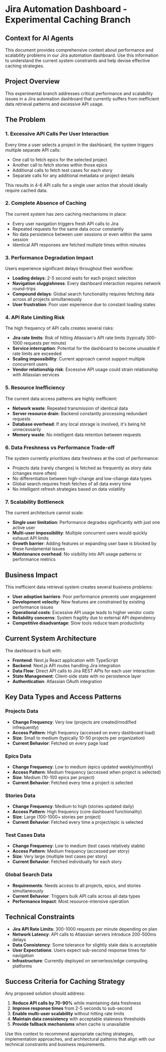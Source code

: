# Jira Automation Dashboard - Experimental Caching Branch

## Context for AI Agents

This document provides comprehensive context about performance and scalability problems in our Jira automation dashboard. Use this information to understand the current system constraints and help devise effective caching strategies.

## Project Overview

This experimental branch addresses critical performance and scalability issues in a Jira automation dashboard that currently suffers from inefficient data retrieval patterns and excessive API usage.

## The Problem

### 1. Excessive API Calls Per User Interaction
Every time a user selects a project in the dashboard, the system triggers multiple separate API calls:
- One call to fetch epics for the selected project
- Another call to fetch stories within those epics  
- Additional calls to fetch test cases for each story
- Separate calls for any additional metadata or project details

This results in 4-6 API calls for a single user action that should ideally require cached data.

### 2. Complete Absence of Caching
The current system has zero caching mechanisms in place:
- Every user navigation triggers fresh API calls to Jira
- Repeated requests for the same data occur constantly
- No data persistence between user sessions or even within the same session
- Identical API responses are fetched multiple times within minutes

### 3. Performance Degradation Impact
Users experience significant delays throughout their workflow:
- **Loading delays**: 2-5 second waits for each project selection
- **Navigation sluggishness**: Every dashboard interaction requires network round-trips
- **Compound delays**: Global search functionality requires fetching data across all projects simultaneously
- **User frustration**: Poor user experience due to constant loading states

### 4. API Rate Limiting Risk
The high frequency of API calls creates several risks:
- **Jira rate limits**: Risk of hitting Atlassian's API rate limits (typically 300-1000 requests per minute)
- **Service interruption**: Potential for the dashboard to become unusable if rate limits are exceeded
- **Scaling impossibility**: Current approach cannot support multiple concurrent users
- **Vendor relationship risk**: Excessive API usage could strain relationship with Atlassian services

### 5. Resource Inefficiency
The current data access patterns are highly inefficient:
- **Network waste**: Repeated transmission of identical data
- **Server resource drain**: Backend constantly processing redundant requests
- **Database overhead**: If any local storage is involved, it's being hit unnecessarily
- **Memory waste**: No intelligent data retention between requests

### 6. Data Freshness vs Performance Trade-off
The system currently prioritizes data freshness at the cost of performance:
- Projects data (rarely changes) is fetched as frequently as story data (changes more often)
- No differentiation between high-change and low-change data types
- Global search requires fresh fetches of all data every time
- No intelligent refresh strategies based on data volatility

### 7. Scalability Bottleneck
The current architecture cannot scale:
- **Single user limitation**: Performance degrades significantly with just one active user
- **Multi-user impossibility**: Multiple concurrent users would quickly exhaust API limits
- **Growth barrier**: Adding features or expanding user base is blocked by these fundamental issues
- **Maintenance overhead**: No visibility into API usage patterns or performance metrics

## Business Impact

This inefficient data retrieval system creates several business problems:
- **User adoption barriers**: Poor performance prevents user engagement
- **Development velocity**: New features are constrained by existing performance issues  
- **Operational costs**: Excessive API usage leads to higher vendor costs
- **Reliability concerns**: System fragility due to external API dependency
- **Competitive disadvantage**: Slow tools reduce team productivity

## Current System Architecture

The dashboard is built with:
- **Frontend**: Next.js React application with TypeScript
- **Backend**: Next.js API routes handling Jira integration
- **Data Flow**: Direct API calls to Jira REST APIs for each user interaction
- **State Management**: Client-side state with no persistence layer
- **Authentication**: Atlassian OAuth integration

## Key Data Types and Access Patterns

### Projects Data
- **Change Frequency**: Very low (projects are created/modified infrequently)
- **Access Pattern**: High frequency (accessed on every dashboard load)
- **Size**: Small to medium (typically 10-50 projects per organization)
- **Current Behavior**: Fetched on every page load

### Epics Data  
- **Change Frequency**: Low to medium (epics updated weekly/monthly)
- **Access Pattern**: Medium frequency (accessed when project is selected)
- **Size**: Medium (10-100 epics per project)
- **Current Behavior**: Fetched every time a project is selected

### Stories Data
- **Change Frequency**: Medium to high (stories updated daily)
- **Access Pattern**: High frequency (core dashboard functionality)
- **Size**: Large (100-1000+ stories per project)
- **Current Behavior**: Fetched every time a project/epic is selected

### Test Cases Data
- **Change Frequency**: Low to medium (test cases relatively stable)
- **Access Pattern**: Medium frequency (accessed per story)
- **Size**: Very large (multiple test cases per story)
- **Current Behavior**: Fetched individually for each story

### Global Search Data
- **Requirements**: Needs access to all projects, epics, and stories simultaneously
- **Current Behavior**: Triggers bulk API calls across all data types
- **Performance Impact**: Most resource-intensive operation

## Technical Constraints

- **Jira API Rate Limits**: 300-1000 requests per minute depending on plan
- **Network Latency**: API calls to Atlassian servers introduce 200-500ms delays
- **Data Consistency**: Some tolerance for slightly stale data is acceptable
- **User Expectations**: Users expect sub-second response times for navigation
- **Infrastructure**: Currently deployed on serverless/edge computing platforms

## Success Criteria for Caching Strategy

Any proposed solution should address:
1. **Reduce API calls by 70-90%** while maintaining data freshness
2. **Improve response times** from 2-5 seconds to sub-second
3. **Enable multi-user scalability** without hitting rate limits
4. **Maintain data consistency** with acceptable staleness thresholds
5. **Provide fallback mechanisms** when cache is unavailable

Use this context to recommend appropriate caching strategies, implementation approaches, and architectural patterns that align with our technical constraints and business requirements.